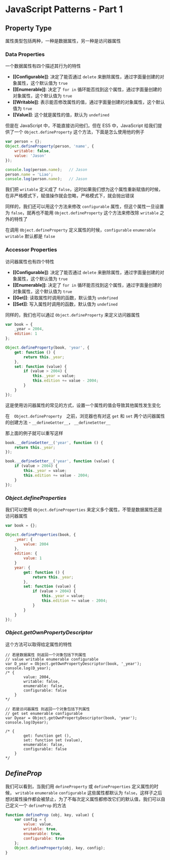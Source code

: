 # JavaScript Patterns - Part 1

## Property Type

属性类型包括两种，一种是数据属性，另一种是访问器属性

### Data Properties

一个数据属性有四个描述其行为的特性

- **[[Configurable]]**: 决定了能否通过 `delete` 来删除属性，通过字面量创建的对象属性，这个默认值为 `true`
- **[[Enumerable]]**: 决定了 `for in` 循环能否找到这个属性，通过字面量创建的对象属性，这个默认值为 `true`
- **[[Writable]]**: 表示能否修改属性的值，通过字面量创建的对象属性，这个默认值为 `true`
- **[[Value]]**: 这个就是属性的值，默认为 `undefined`

但是在 JavaScript 中，不能直接访问他们，但在 ES5 中，JavaScript 给我们提供了一个 `Object.defineProperty` 这个方法，下面是怎么使用他的例子

```javascript
var person = {};
Object.defineProperty(person, 'name', {
    writable: false,
    value: 'Jason'
});

console.log(person.name);   // Jason
person.name = 'Liao';
console.log(person.name);   // Jason
```

我们把 `writable` 定义成了 `false`，这时如果我们想为这个属性重新赋值的时候，在非严格模式下，赋值操作就会忽略，严格模式下，就会抛出错误

同样的，我们还可以用这个方法来修改 `configurable` 属性，但这个属性一旦设置为 `false`，就再也不能用 `Object.defineProperty` 这个方法来修改除 `writable` 之外的特性了

在调用 `Object.defineProperty` 定义属性的时候，`configurable` `enumerable` `writable` 默认都是 `false`

### Accessor Properties

访问器属性也有四个特性

- **[[Configurable]]**: 决定了能否通过 `delete` 来删除属性，通过字面量创建的对象属性，这个默认值为 `true`
- **[[Enumerable]]**: 决定了 `for in` 循环能否找到这个属性，通过字面量创建的对象属性，这个默认值为 `true`
- **[[Get]]**: 读取属性时调用的函数，默认值为 `undefined`
- **[[Set]]**: 写入属性时调用的函数，默认值为 `undefined`

同样的，我们也可以通过 `Object.defineProperty` 来定义访问器属性

```javascript
var book = {
    _year = 2004,
    edition: 1
};

Object.defineProperty(book, 'year', {
    get: function () {
        return this._year;
    },
    set: function (value) {
        if (value > 2004) {
            this._year = value;
            this.edition += value - 2004;
        }
    }
});
```

这是使用访问器属性的常见的方式，设置一个属性的值会导致其他属性发生变化

在　`Object.defineProperty`　之前，浏览器也有对这 `get` 和 `set` 两个访问器属性的创建方法 - `__defineGetter__`， `__defineSetter__`

那上面的例子就可以重写这样

```javascript
book.__defineGetter__('year', function () {
    return this._year;
});

book.__defineSetter__('year', function (value) {
    if (value > 2004) {
        this._year = value;
        this.edition += value - 2004;
    }
});
```

### *Object.defineProperties*

我们可以使用 `Object.defineProperties` 来定义多个属性，不管是数据属性还是访问器属性

```javascript
var book = {};

Object.defineProperties(book, {
    _year: {
        value: 2004
    },
    edition: {
        value: 1
    }
    year: {
        get: function () {
            return this._year;
        },
        set: function (value) {
            if (value > 2004) {
                this._year = value;
                this.edition += value - 2004;
            }
        }
    }
});
```

### *Object.getOwnPropertyDescriptor*

这个方法可以取得给定属性的特性

```javascirpt
// 若是数据属性 则返回一个对象包括下列属性
// value writable enumerable configurable 
var D_year = Object.getOwnPropertyDescriptor(book, '_year');
console.log(D_year);
/* {
        value: 2004, 
        writable: false, 
        enumerable: false, 
        configurable: false
    }
*/

// 若是访问器属性 则返回一个对象包括下列属性
// get set enumerable configurable 
var Dyear = Object.getOwnPropertyDescriptor(book, 'year');
console.log(Dyear);

/* {
        get: function get (), 
        set: function set (value), 
        enumerable: false, 
        configurable: false
    }
*/
```

## *DefineProp*

我们可以看到，当我们用 `defineProperty` 或 `defineProperties` 定义属性的时候， `writable` `enumerable` `configurable` 这些属性都默认为 `false`，这样子之后想对属性操作都会被禁止，为了不每次定义属性都修改它们的默认值，我们可以自己定义一个 `defineProp` 的方法

```javascript
function defineProp (obj, key, value) {
    var config = {
        value: value,
        writable: true, 
        enumerable: true, 
        configurable: true
    };
    Object.defineProperty(obj, key, config);
}
```
